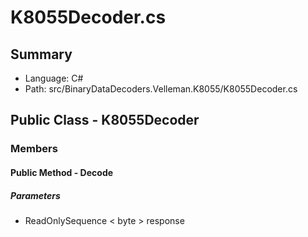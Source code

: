 ﻿# K8055Decoder.cs

## Summary

* Language: C#
* Path: src/BinaryDataDecoders.Velleman.K8055/K8055Decoder.cs

## Public Class - K8055Decoder

### Members

#### Public Method - Decode

#####  Parameters

 - ReadOnlySequence < byte > response 

